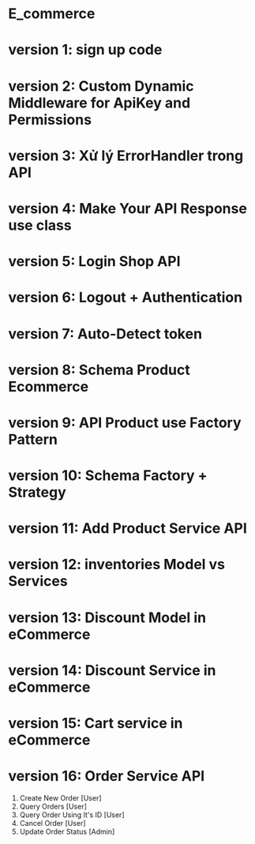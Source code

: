 # E_commerce

# version 1: sign up code 

# version 2: Custom Dynamic Middleware for ApiKey and Permissions

# version 3: Xử lý ErrorHandler trong API

# version 4: Make Your API Response use class

# version 5: Login Shop API

# version 6: Logout + Authentication

# version 7: Auto-Detect token

# version 8: Schema Product Ecommerce

# version 9: API Product use Factory Pattern 

# version 10: Schema Factory + Strategy

# version 11: Add Product Service API

# version 12: inventories Model vs Services

# version 13: Discount Model in eCommerce

# version 14: Discount Service in eCommerce

# version 15: Cart service in eCommerce

# version 16: Order Service API
1. Create New Order [User]
2. Query Orders [User]
3. Query Order Using It's ID [User]
4. Cancel Order [User]
5. Update Order Status [Admin]